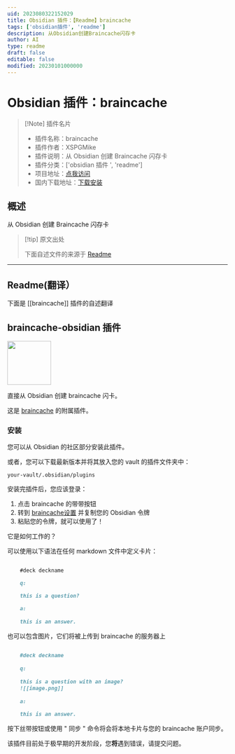 ```yaml
---
uid: 2023080322152029
title: Obsidian 插件：【Readme】braincache
tags: ['obsidian插件', 'readme']
description: 从Obsidian创建Braincache闪存卡
author: AI
type: readme
draft: false
editable: false
modified: 20230101000000
---
```


# Obsidian 插件：braincache

> [!Note] 插件名片
> - 插件名称：braincache
> - 插件作者：XSPGMike
> - 插件说明：从 Obsidian 创建 Braincache 闪存卡
> - 插件分类：['obsidian 插件 ', 'readme']
> - 项目地址：[点我访问](https://github.com/XSPGMike/braincache_obsidian)
> - 国内下载地址：[下载安装](https://pkmer.cn/products/plugin/pluginMarket/?braincache)

## 概述

从 Obsidian 创建 Braincache 闪存卡

> [!tip] 原文出处
>
>下面自述文件的来源于 [Readme](https://ghproxy.net/https://raw.githubusercontent.com/XSPGMike/braincache_obsidian/master/README.md)
>

---

## Readme(翻译）

下面是 [[braincache]] 插件的自述翻译

## braincache-obsidian 插件

<img src="https://braincache.co/android-chrome-192x192.baef1f58.png" width=100/>

直接从 Obsidian 创建 braincache 闪卡。

这是 [braincache](https://braincache.co) 的附属插件。

### 安装

您可以从 Obsidian 的社区部分安装此插件。

或者，您可以下载最新版本并将其放入您的 vault 的插件文件夹中：

`your-vault/.obsidian/plugins`

安装完插件后，您应该登录：

1. 点击 braincache 的带带按钮
2. 转到 [braincache设置](https://braincache.co/settings) 并复制您的 Obsidian 令牌
3. 粘贴您的令牌，就可以使用了！

它是如何工作的？

可以使用以下语法在任何 markdown 文件中定义卡片：

```md

  	#deck deckname

  	q:

  	this is a question?

  	a:
	
	this is an answer.

```

也可以包含图片，它们将被上传到 braincache 的服务器上

```md
	
	#deck deckname
	
	q:
	
	this is a question with an image?
	![[image.png]]
	
	a:
	
	this is an answer.

```

按下丝带按钮或使用 " 同步 " 命令将会将本地卡片与您的 braincache 账户同步。

该插件目前处于极早期的开发阶段，您**将**遇到错误，请提交问题。
